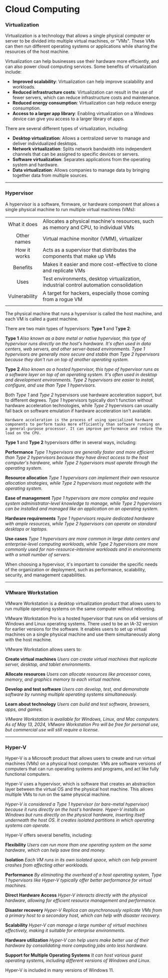 # Cloud Computing



### Virtualization

Virtualization is a technology that allows a single physical computer or server to be divided into multiple virtual machines, or "VMs". These VMs can then run different operating systems or applications while sharing the resources of the host machine.

Virtualization can help businesses use their hardware more efficiently, and can also power cloud computing services. Some benefits of virtualization include: 
- **Improved scalability**: Virtualization can help improve scalability and workloads. 
- **Reduced infrastructure costs**: Virtualization can result in the use of fewer servers, which can reduce infrastructure costs and maintenance. 
- **Reduced energy consumption**: Virtualization can help reduce energy consumption. 
- **Access to a larger app library**: Enabling virtualization on a Windows device can give you access to a larger library of apps.

There are several different types of virtualization, including: 
- **Desktop virtualization**: Allows a centralized server to manage and deliver individualized desktops. 
- **Network virtualization**: Splits network bandwidth into independent channels that can be assigned to specific devices or servers. 
- **Software virtualization**: Separates applications from the operating system and hardware. 
- **Data virtualization**: Allows companies to manage data by bringing together data from multiple sources. 

---

### Hypervisor

A hypervisor is a software, firmware, or hardware component that allows a single physical machine to run multiple virtual machines (VMs):

|  |  |
| :--: | :-- |
|  What it does  |  Allocates a physical machine's resources, such as memory and CPU, to individual VMs  |
| Other names | Virtual machine monitor (VMM), virtualizer |
| How it works | Acts as a supervisor that distributes the components that make up VMs |
| Benefits | Makes it easier and more cost-effective to clone and replicate VMs |
| Uses | Test environments, desktop virtualization, industrial control automation consolidation |
| Vulnerability | A target for hackers, especially those coming from a rogue VM |
| | |

The physical machine that runs a hypervisor is called the host machine, and each VM is called a guest machine.

There are two main types of hypervisors: **Type 1** and T**ype 2**:

**Type 1**
*Also known as a bare metal or native hypervisor, this type of hypervisor runs directly on the host's hardware. It's often used in data centers, web servers, and other server-based environments. Type 1 hypervisors are generally more secure and stable than Type 2 hypervisors because they don't run on top of another operating system.* 

**Type 2**
*Also known as a hosted hypervisor, this type of hypervisor runs as a software layer on top of an operating system. It's often used in desktop and development environments. Type 2 hypervisors are easier to install, configure, and use than Type 1 hypervisors.* 

Both *Type 1* and *Type 2* hypervisors use hardware acceleration support, but to different degrees. *Type 1* hypervisors typically don't function without hardware acceleration technologies, while *Type 2* hypervisors can usually fall back on software emulation if hardware acceleration isn't available. 

    Hardware acceleration is the process of using specialized hardware components to perform tasks more efficiently than software running on a general-purpose processor. It can improve performance and reduce the load on the CPU.

**Type 1** and **Type 2** hypervisors differ in several ways, including: 

**Performance**
*Type 1 hypervisors are generally faster and more efficient than Type 2 hypervisors because they have direct access to the host computer's hardware, while Type 2 hypervisors must operate through the operating system.*

**Resource allocation**
*Type 1 hypervisors can implement their own resource allocation strategies, while Type 2 hypervisors must negotiate with the operating system.*

**Ease of management**
*Type 1 hypervisors are more complex and require system administrator-level knowledge to manage, while Type 2 hypervisors can be installed and managed like an application on an operating system.* 

**Hardware requirements**
*Type 1 hypervisors require dedicated hardware with ample resources, while Type 2 hypervisors can operate on standard desktops or laptops.* 

**Use cases**
*Type 1 hypervisors are more common in large data centers and enterprise-level computing workloads, while Type 2 hypervisors are more commonly used for non-resource-intensive workloads and in environments with a small number of servers.* 

When choosing a hypervisor, it's important to consider the specific needs of the organization or deployment, such as performance, scalability, security, and management capabilities. 

---

### VMware Workstation

VMware Workstation is a desktop virtualization product that allows users to run multiple operating systems on the same computer without rebooting.

VMware Workstation Pro is a hosted hypervisor that runs on x64 versions of Windows and Linux operating systems. There used to be an IA-32 version for earlier versions for the software. It enables users to set up virtual machines on a single physical machine and use them simultaneously along with the host machine.

VMware Workstation allows users to: 

**Create virtual machines**
*Users can create virtual machines that replicate server, desktop, and tablet environments.* 

**Allocate resources**
*Users can allocate resources like processor cores, memory, and graphics memory to each virtual machine.* 

**Develop and test software**
*Users can develop, test, and demonstrate software by running multiple operating systems simultaneously.* 

**Learn about technology**
*Users can build and test software, browsers, apps, and games.*

*VMware Workstation is available for Windows, Linux, and Mac computers. As of May 13, 2024, VMware Workstation Pro will be free for personal use, but commercial use will still require a license.*

---

### Hyper-V

Hyper-V is a Microsoft product that allows users to create and run virtual machines (VMs) on a physical host computer. VMs are software versions of computers that can run operating systems and programs, and act like fully functional computers. 

Hyper-V uses a hypervisor, which is software that creates an abstraction layer between the virtual OS and the physical host machine. This allows multiple VMs to run on the same physical machine.

*Hyper-V is considered a Type 1 hypervisor (or bare-metal hypervisor) because it runs directly on the
host's hardware. Hyper-V installs on Windows but runs directly on the physical hardware, inserting itself underneath the host OS. It creates isolated partitions in which operating systems can operate.*

Hyper-V offers several benefits, including:

**Flexibility**
*Users can run more than one operating system on the same hardware, which can help save time and money.* 

**Isolation**
*Each VM runs in its own isolated space, which can help prevent crashes from affecting other workloads.* 

**Performance**
*By eliminating the overhead of a host operating system, Type 1 hypervisors like Hyper-V
typically offer better performance for virtual machines.*

**Direct Hardware Access**
*Hyper-V interacts directly with the physical hardware, allowing for efficient resource
management and performance.*

**Disaster recovery**
*Hyper-V Replica can asynchronously replicate VMs from a primary host to a secondary host, which can help with disaster recovery.* 

**Scalability**
*Hyper-V can manage a large number of virtual machines effectively, making it suitable for
enterprise environments.*

**Hardware utilization**
*Hyper-V can help users make better use of their hardware by consolidating more computing jobs onto less hardware.* 

**Support for Multiple Operating Systems**
*It can host various guest operating systems, including different versions of Windows and Linux.*

Hyper-V is included in many versions of Windows 11. 


